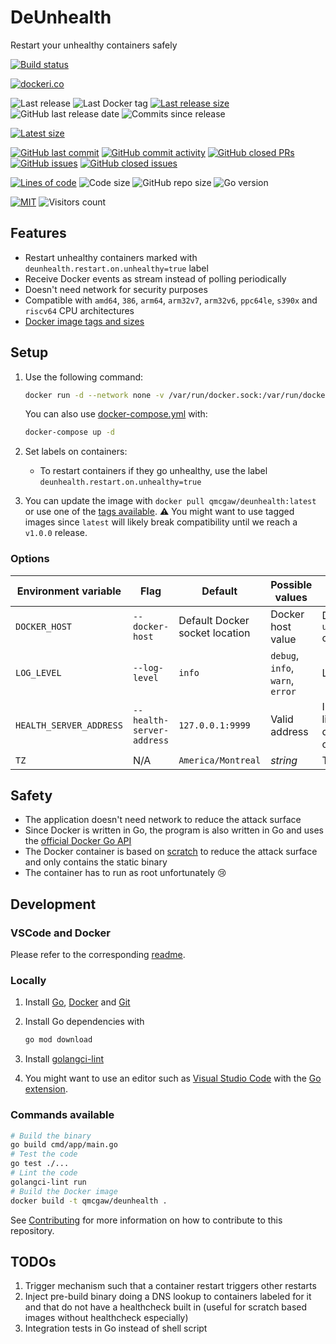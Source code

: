 # DeUnhealth

Restart your unhealthy containers safely

[![Build status](https://github.com/qdm12/deunhealth/actions/workflows/ci.yml/badge.svg)](https://github.com/qdm12/deunhealth/actions/workflows/ci.yml)

[![dockeri.co](https://dockeri.co/image/qmcgaw/deunhealth)](https://hub.docker.com/r/qmcgaw/deunhealth)

![Last release](https://img.shields.io/github/release/qdm12/deunhealth?label=Last%20release)
![Last Docker tag](https://img.shields.io/docker/v/qmcgaw/deunhealth?sort=semver&label=Last%20Docker%20tag)
[![Last release size](https://img.shields.io/docker/image-size/qmcgaw/deunhealth?sort=semver&label=Last%20released%20image)](https://hub.docker.com/r/qmcgaw/deunhealth/tags?page=1&ordering=last_updated)
![GitHub last release date](https://img.shields.io/github/release-date/qdm12/deunhealth?label=Last%20release%20date)
![Commits since release](https://img.shields.io/github/commits-since/qdm12/deunhealth/latest?sort=semver)

[![Latest size](https://img.shields.io/docker/image-size/qmcgaw/deunhealth/latest?label=Latest%20image)](https://hub.docker.com/r/qmcgaw/deunhealth/tags)

[![GitHub last commit](https://img.shields.io/github/last-commit/qdm12/deunhealth.svg)](https://github.com/qdm12/deunhealth/commits/main)
[![GitHub commit activity](https://img.shields.io/github/commit-activity/y/qdm12/deunhealth.svg)](https://github.com/qdm12/deunhealth/graphs/contributors)
[![GitHub closed PRs](https://img.shields.io/github/issues-pr-closed/qdm12/deunhealth.svg)](https://github.com/qdm12/deunhealth/pulls?q=is%3Apr+is%3Aclosed)
[![GitHub issues](https://img.shields.io/github/issues/qdm12/deunhealth.svg)](https://github.com/qdm12/deunhealth/issues)
[![GitHub closed issues](https://img.shields.io/github/issues-closed/qdm12/deunhealth.svg)](https://github.com/qdm12/deunhealth/issues?q=is%3Aissue+is%3Aclosed)

[![Lines of code](https://img.shields.io/tokei/lines/github/qdm12/deunhealth)](https://github.com/qdm12/deunhealth)
![Code size](https://img.shields.io/github/languages/code-size/qdm12/deunhealth)
![GitHub repo size](https://img.shields.io/github/repo-size/qdm12/deunhealth)
![Go version](https://img.shields.io/github/go-mod/go-version/qdm12/deunhealth)

[![MIT](https://img.shields.io/github/license/qdm12/deunhealth)](https://github.com/qdm12/deunhealth/master/LICENSE)
![Visitors count](https://visitor-badge.laobi.icu/badge?page_id=deunhealth.readme)

## Features

- Restart unhealthy containers marked with `deunhealth.restart.on.unhealthy=true` label
- Receive Docker events as stream instead of polling periodically
- Doesn't need network for security purposes
- Compatible with `amd64`, `386`, `arm64`, `arm32v7`, `arm32v6`, `ppc64le`, `s390x` and `riscv64` CPU architectures
- [Docker image tags and sizes](https://hub.docker.com/r/qmcgaw/deunhealth/tags)

## Setup

1. Use the following command:

    ```sh
    docker run -d --network none -v /var/run/docker.sock:/var/run/docker.sock qmcgaw/deunhealth
    ```

    You can also use [docker-compose.yml](https://github.com/qdm12/deunhealth/blob/main/docker-compose.yml) with:

    ```sh
    docker-compose up -d
    ```

1. Set labels on containers:
    - To restart containers if they go unhealthy, use the label `deunhealth.restart.on.unhealthy=true`

1. You can update the image with `docker pull qmcgaw/deunhealth:latest` or use one of the [tags available](https://hub.docker.com/r/qmcgaw/deunhealth/tags). ⚠️ You might want to use tagged images since `latest` will likely break compatibility until we reach a `v1.0.0` release.

### Options

| Environment variable | Flag | Default | Possible values | Description |
| --- | --- | --- | --- | --- |
| `DOCKER_HOST` | `--docker-host` | Default Docker socket location | Docker host value | Docker host value such as `unix:///var/run/docker.sock` or `tcp://socket-proxy:2375` |
| `LOG_LEVEL` | `--log-level` | `info` | `debug`, `info`, `warn`, `error` | Logging level |
| `HEALTH_SERVER_ADDRESS` | `--health-server-address` | `127.0.0.1:9999` | Valid address | Internal health http server listening address. Nothing to do with restarting unhealthy containers. |
| `TZ` | N/A | `America/Montreal` | *string* | Timezone |

## Safety

- The application doesn't need network to reduce the attack surface
- Since Docker is written in Go, the program is also written in Go and uses the [official Docker Go API](https://github.com/moby/moby)
- The Docker container is based on [scratch](https://hub.docker.com/_/scratch) to reduce the attack surface and only contains the static binary
- The container has to run as root unfortunately 😢

## Development

### VSCode and Docker

Please refer to the corresponding [readme](.devcontainer).

### Locally

1. Install [Go](https://golang.org/dl/), [Docker](https://www.docker.com/products/docker-desktop) and [Git](https://git-scm.com/downloads)
1. Install Go dependencies with

    ```sh
    go mod download
    ```

1. Install [golangci-lint](https://github.com/golangci/golangci-lint#install)
1. You might want to use an editor such as [Visual Studio Code](https://code.visualstudio.com/download) with the [Go extension](https://code.visualstudio.com/docs/languages/go).

### Commands available

```sh
# Build the binary
go build cmd/app/main.go
# Test the code
go test ./...
# Lint the code
golangci-lint run
# Build the Docker image
docker build -t qmcgaw/deunhealth .
```

See [Contributing](https://github.com/qdm12/deunhealth/main/.github/CONTRIBUTING.md) for more information on how to contribute to this repository.

## TODOs

1. Trigger mechanism such that a container restart triggers other restarts
2. Inject pre-build binary doing a DNS lookup to containers labeled for it and that do not have a healthcheck built in (useful for scratch based images without healthcheck especially)
3. Integration tests in Go instead of shell script

